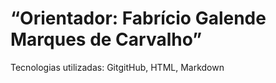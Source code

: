 <!DOCTYPE html>
<html lang="pt-br">
<head>
  <meta charset="UTF-8">
  <meta http-equiv="X-UA-Compatible" content="IE=edge">
  <meta name="viewport" content="width=device-width, initial-scale=1.0">
  <title> "Portifólio digital de "João Vítor" </title>
  <h1> “Orientador: Fabrício Galende Marques de Carvalho” </h1>
</head>
<body>
<img scr="fotogit.jpg">
<section>Tecnologias utilizadas: GitgitHub, HTML, Markdown</section>


